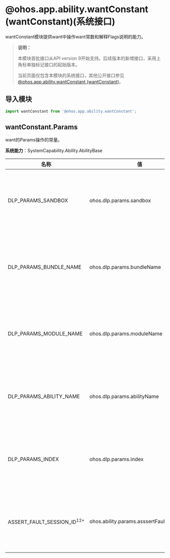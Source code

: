 # @ohos.app.ability.wantConstant (wantConstant)(系统接口)

wantConstant模块提供want中操作want常数和解释Flags说明的能力。

> **说明：**
>
> 本模块首批接口从API version 9开始支持。后续版本的新增接口，采用上角标单独标记接口的起始版本。
>
> 当前页面仅包含本模块的系统接口，其他公开接口参见[@ohos.app.ability.wantConstant (wantConstant)](js-apis-app-ability-wantConstant.md)。

## 导入模块

```ts
import wantConstant from '@ohos.app.ability.wantConstant';
```

## wantConstant.Params

want的Params操作的常量。

**系统能力**：SystemCapability.Ability.AbilityBase

| 名称                    | 值                                 | 说明                                                                           |
| ----------------------- | ---------------------------------- | ------------------------------------------------------------------------------ |
| DLP_PARAMS_SANDBOX      | ohos.dlp.params.sandbox            | 指示沙盒标志的参数的操作。<br>**系统API**：该接口为系统接口，三方应用不支持调用。 |
| DLP_PARAMS_BUNDLE_NAME  | ohos.dlp.params.bundleName         | 指示DLP Bundle名称的参数的操作。 <br>**系统API**：该接口为系统接口，三方应用不支持调用。 |
| DLP_PARAMS_MODULE_NAME  | ohos.dlp.params.moduleName         | 指示DLP模块名称的参数的操作。 <br>**系统API**：该接口为系统接口，三方应用不支持调用。 |
| DLP_PARAMS_ABILITY_NAME | ohos.dlp.params.abilityName        | 指示DLP能力名称的参数的操作。 <br>**系统API**：该接口为系统接口，三方应用不支持调用。 |
| DLP_PARAMS_INDEX        | ohos.dlp.params.index              | 指示DLP索引参数的操作。 <br>**系统API**：该接口为系统接口，三方应用不支持调用。 |
| ASSERT_FAULT_SESSION_ID<sup>12+</sup>  | ohos.ability.params.asssertFaultSessionId      | 指示AssertFault的会话ID。 <br>**系统API**：该接口为系统接口，三方应用不支持调用。 |